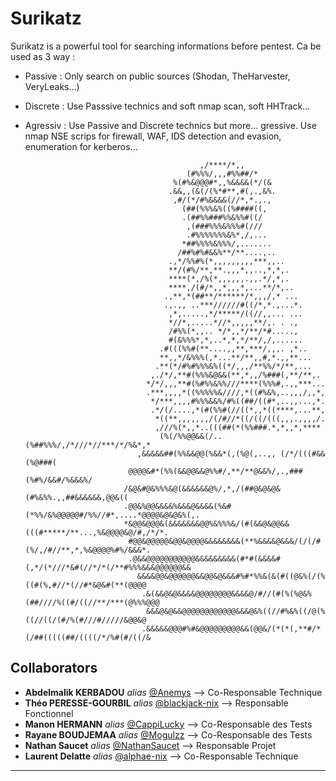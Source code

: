 # Surikatz
Surikatz is a powerful tool for searching informations before pentest. Ca be used as 3 way :
- Passive : Only search on public sources (Shodan, TheHarvester, VeryLeaks...)
- Discrete : Use Passsive technics and soft nmap scan, soft HHTrack...
- Agressiv : Use Passive and Discrete technics but more... gressive. Use nmap NSE scrips for firewall, WAF, IDS detection and evasion, enumeration for kerberos...

                                                                                                                        
                                             ,/****/*,,                                                                 
                                          (#%%%/,,,#%%##/*                                                              
                                       %(#%&@@@#*,,%&&&&(*/(&                                                           
                                      .&&,,(&(/(%*#**,#(,.,&%.                                                          
                                       ,#/(*/#%&&&&(//*,*.,.,                                                           
                                         (##(%%%&%((%####((,                                                            
                                         .(##%%###%%&%%#((/                                                             
                                          ,(###%%%&%%%#(///                                                             
                                          .#%%%%%%%&%*,/,...                                                            
                                         *##%%%%&%%%/,.......                                                           
                                        /##%#%#&&%**/**....,..                                                          
                                      .,*/%%#%(*,,,,,,,,,***,,..                                                        
                                      **/(#%/**,**.,,,*,,..,*,*,.                                                       
                                      ****(*,/%(*,,,,,,.,,.*/,*,.                                                       
                                      ****,/(#/*,,*,,,*,...**/*,..                                                      
                                     .,**,*(##**/******/*,,,/,* ...                                                     
                                     .,.,, ..***//////#((/*,*.,...*.                                                    
                                      ,*,.....,*/*****/((//,,... ...                                                    
                                      *//*,.....*//*,,,,,**/,. . .,                                                     
                                      /#%%(*,,.. */*,,*/**/*#.....,                                                     
                                      #(&%%%*,*,..*,*,*/**/,/,......                                                    
                                    .#(((%%#(**....,,**,***/,,,. ,*..                                                   
                                    **,,*/&%%%(,*...**/**,,#,*.,,**...                                                  
                                   .**(*/#%#%%%&%((*/,,,/**%%/*/**,...                                                  
                                  ,./*/,**#(%%%&@&&(**,*,,/%###(,**/**,.                                                
                                 */*/,,,**#(%#%%&%%///****(%%%#,.,,***...                                               
                                 .***,,,,*((%%%%%&////,*((#%&%,..,,,/,,*,                                               
                                  */***,,,,#%%%&&%/#%((##/((#*,..,,...,*.                                               
                                  .*/(/....,*(#(%%#(//((*,,*((****,...**,                                               
                                   *((**,,,,,,,/(/#//*((/((/(((,,,.,,,,/.                                               
                                   ,///%(*,,*..(((##(*(%%###.*,*,,*,****                                                
                                    (%(/%%@@&&(/..(%##%%%/,/*///*//***/*/%&*,*                                          
                               ,&&&&&##(%%&&@@(%&&*(,(%@(,..,, (/*/(((#&&(%@###(                                        
                             @@@@&#*(%%(&&@@&&@%%#/,**/**@&&%/,.,###(%#%/&&#/%&&&%/                                     
                            /&@&#@&%%%&@(&&&&&&@%/,*,/(##@&@&@&(#%&%%.,,##&&&&&&,@@&((                                  
                            .@@&%@@&&&&%&&&@&&&&(%&#(*%%/&%@@@@@#/%%//#*,....*@@@@&@&@&%(,.                             
                            *&@@&@@@&(&&&&&&&@@%&%%%&/(#(&&@&@@&&(((#*****/**...,%&@@@@&@/#,/*/*.                       
                             #@@&@@@@@&@@&@@@@&&&&&&&&(**%&&&&@&&&/(/(/#(%/,/#//**,*,%&@@@@%#%/&&&*.                    
                             .@&&@@@@@@@@@@@&&&&&&&&&(#*#(&&&&#(,*/(*///*&#(//*/*(/**#%%%&&&@@@@@@&&                    
                               &&&&@@&@@@@@@&&@@&@&&&#%#*%%&(&(#((@&%(/(%((#(%,#//*(//#*&@&#(**(@@@@                    
                                .&(&&@&@&&&&@@@@@@@@&&&&@/#//(#(%(%@&%(##////%((#/((//**/***(@%%%@@@                    
                                 &&&@&@&&@@@@@@@@@@@@&&&@&%((//#%&%((/@(%((//((/(#/%(#///#/////&@@&@                    
                                .&&&&&@@@#%#&@@@@@@@@@&&(@@&/(*(*(,**#/*(/##(((((##/((((/*/%#(#/((/&                    

## Collaborators
  - **Abdelmalik KERBADOU** _alias_ [@Anemys](https://github.com/Anemys)                --> Co-Responsable Technique
  - **Théo PERESSE-GOURBIL** _alias_ [@blackjack-nix](https://github.com/blackjack-nix) --> Responsable Fonctionnel
  - **Manon HERMANN** _alias_ [@CappiLucky](https://github.com/CappiLucky)              --> Co-Responsable des Tests
  - **Rayane BOUDJEMAA** _alias_ [@Mogulzz](https://github.com/Mogulzz)                 --> Co-Responsable des Tests
  - **Nathan Saucet** _alias_ [@NathanSaucet](https://github.com/NathanSaucet)          --> Responsable Projet
  - **Laurent Delatte** _alias_ [@alphae-nix](https://github.com/alphae-nix)            --> Co-Responsable Technique

_____
